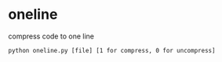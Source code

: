 # oneline
compress code to one line

```
python oneline.py [file] [1 for compress, 0 for uncompress]
```